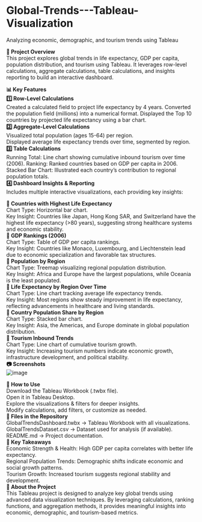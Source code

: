 # Global-Trends---Tableau-Visualization<br />
Analyzing economic, demographic, and tourism trends using Tableau<br />

**📌 Project Overview**<br />
This project explores global trends in life expectancy, GDP per capita, population distribution, and tourism using Tableau. It leverages row-level calculations, aggregate calculations, table calculations, and insights reporting to build an interactive dashboard.<br />

**📊 Key Features**<br />
**1️⃣ Row-Level Calculations<br />**
Created a calculated field to project life expectancy by 4 years.
Converted the population field (millions) into a numerical format.
Displayed the Top 10 countries by projected life expectancy using a bar chart.<br />
**2️⃣ Aggregate-Level Calculations<br />**
Visualized total population (ages 15-64) per region.<br />
Displayed average life expectancy trends over time, segmented by region.<br />
**3️⃣ Table Calculations<br />**
Running Total: Line chart showing cumulative inbound tourism over time (2006).
Ranking: Ranked countries based on GDP per capita in 2006.
Stacked Bar Chart: Illustrated each country’s contribution to regional population totals.<br />
**4️⃣ Dashboard Insights & Reporting<br />**
Includes multiple interactive visualizations, each providing key insights:<br />

**📍 Countries with Highest Life Expectancy**<br />
Chart Type: Horizontal bar chart.<br />
Key Insight: Countries like Japan, Hong Kong SAR, and Switzerland have the highest life expectancy (>80 years), suggesting strong healthcare systems and economic stability.<br />
**📍 GDP Rankings (2006)**<br />
Chart Type: Table of GDP per capita rankings.<br />
Key Insight: Countries like Monaco, Luxembourg, and Liechtenstein lead due to economic specialization and favorable tax structures.<br />
**📍 Population by Region**<br />
Chart Type: Treemap visualizing regional population distribution.<br />
Key Insight: Africa and Europe have the largest populations, while Oceania is the least populated.<br />
**📍 Life Expectancy by Region Over Time**<br />
Chart Type: Line chart tracking average life expectancy trends.<br />
Key Insight: Most regions show steady improvement in life expectancy, reflecting advancements in healthcare and living standards.<br />
**📍 Country Population Share by Region**<br />
Chart Type: Stacked bar chart.<br />
Key Insight: Asia, the Americas, and Europe dominate in global population distribution.<br />
**📍 Tourism Inbound Trends**<br />
Chart Type: Line chart of cumulative tourism growth.<br />
Key Insight: Increasing tourism numbers indicate economic growth, infrastructure development, and political stability.<br />
**📷 Screenshots**<br />
![image](https://github.com/user-attachments/assets/df275938-b2d4-4800-86c7-c4696ddbb88c)

**🔧 How to Use**<br />
Download the Tableau Workbook (.twbx file).<br />
Open it in Tableau Desktop.<br />
Explore the visualizations & filters for deeper insights.<br />
Modify calculations, add filters, or customize as needed.<br />
**📁 Files in the Repository**<br />
GlobalTrendsDashboard.twbx → Tableau Workbook with all visualizations.<br />
GlobalTrendsDataset.csv → Dataset used for analysis (if available).<br />
README.md → Project documentation.<br />
**🚀 Key Takeaways**<br />
Economic Strength & Health: High GDP per capita correlates with better life expectancy.<br />
Regional Population Trends: Demographic shifts indicate economic and social growth patterns.<br />
Tourism Growth: Increased tourism suggests regional stability and development.<br />
**📌 About the Project**<br />
This Tableau project is designed to analyze key global trends using advanced data visualization techniques. By leveraging calculations, ranking functions, and aggregation methods, it provides meaningful insights into economic, demographic, and tourism-based metrics.

